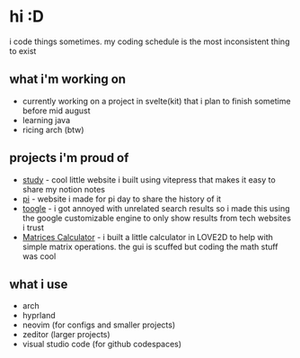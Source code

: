 <!--
**Scythe101/Scythe101** is a ✨ _special_ ✨ repository because its `README.md` (this file) appears on your GitHub profile.

Here are some ideas to get you started:

- 🔭 I’m currently working on ...
- 🌱 I’m currently learning ...
- 👯 I’m looking to collaborate on ...
- 🤔 I’m looking for help with ...
- 💬 Ask me about ...
- 📫 How to reach me: ...
- 😄 Pronouns: ...
- ⚡ Fun fact: ...
-->

# hi :D
i code things sometimes. my coding schedule is the most inconsistent thing to exist

## what i'm working on
- currently working on a project in svelte(kit) that i plan to finish sometime before mid august
- learning java
- ricing arch (btw)

## projects i'm proud of
- [study](https://github.com/Scythe101/study) - cool little website i built using vitepress that makes it easy to share my notion notes
- [pi](https://github.com/Scythe101/piWebsite) - website i made for pi day to share the history of it
- [toogle](https://github.com/Scythe101/toogle) - i got annoyed with unrelated search results so i made this using the google customizable engine to only show results from tech websites i trust
- [Matrices Calculator](https://github.com/Scythe101/MatricesCalculator) - i built a little calculator in LOVE2D to help with simple matrix operations. the gui is scuffed but coding the math stuff was cool

## what i use
- arch
- hyprland
- neovim (for configs and smaller projects)
- zeditor (larger projects)
- visual studio code (for github codespaces)
